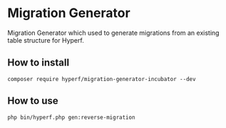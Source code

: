 # Migration Generator

Migration Generator which used to generate migrations from an existing table structure for Hyperf.

## How to install

```
composer require hyperf/migration-generator-incubator --dev
```

## How to use

```shell
php bin/hyperf.php gen:reverse-migration
```

